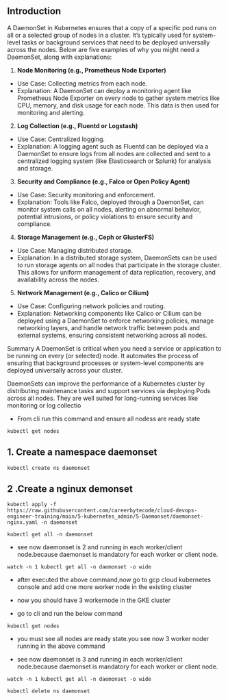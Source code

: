 ## Introduction 

A DaemonSet in Kubernetes ensures that a copy of a specific pod runs on all or a selected group of nodes in a cluster. It’s typically used for system-level tasks or background services that need to be deployed universally across the nodes. Below are five examples of why you might need a DaemonSet, along with explanations:

1. **Node Monitoring (e.g., Prometheus Node Exporter)**
- Use Case: Collecting metrics from each node.
- Explanation: A DaemonSet can deploy a monitoring agent like Prometheus Node Exporter on every node to gather system metrics like CPU, memory, and disk usage for each node. This data is then used for monitoring and alerting.

2. **Log Collection (e.g., Fluentd or Logstash)**
- Use Case: Centralized logging.
- Explanation: A logging agent such as Fluentd can be deployed via a DaemonSet to ensure logs from all nodes are collected and sent to a centralized logging system (like Elasticsearch or Splunk) for analysis and storage.

3. **Security and Compliance (e.g., Falco or Open Policy Agent)**
- Use Case: Security monitoring and enforcement.
- Explanation: Tools like Falco, deployed through a DaemonSet, can monitor system calls on all nodes, alerting on abnormal behavior, potential intrusions, or policy violations to ensure security and compliance.

4. **Storage Management (e.g., Ceph or GlusterFS)**
- Use Case: Managing distributed storage.
- Explanation: In a distributed storage system, DaemonSets can be used to run storage agents on all nodes that participate in the storage cluster. This allows for uniform management of data replication, recovery, and availability across the nodes.

5. **Network Management (e.g., Calico or Cilium)**
- Use Case: Configuring network policies and routing.
- Explanation: Networking components like Calico or Cilium can be deployed using a DaemonSet to enforce networking policies, manage networking layers, and handle network traffic between pods and external systems, ensuring consistent networking across all nodes.

Summary
A DaemonSet is critical when you need a service or application to be running on every (or selected) node. It automates the process of ensuring that background processes or system-level components are deployed universally across your cluster.

DaemonSets can improve the performance of a Kubernetes cluster by distributing maintenance tasks and support services via deploying Pods across all nodes. They are well suited for long-running services like monitoring or log collectio

- From cli run this command and ensure all nodess are ready state

```
kubectl get nodes
```

## 1. Create a namespace daemonset
```
kubectl create ns daemonset
```
## 2 .Create a nginux demonset
```
kubectl apply -f https://raw.githubusercontent.com/careerbytecode/cloud-devops-engineer-training/main/5-kubernetes_admin/5-Daemonset/daemonset-nginx.yaml -n daemonset
```

```
kubectl get all -n daemonset
```

- see now daemonset is 2 and running in each worker/client node.because daemonset is mandatory for each worker or client node.

```
watch -n 1 kubectl get all -n daemonset -o wide
```

- after executed the above command,now go to gcp cloud kubernetes console and add one more worker node in the existing cluster

- now you should have 3 workernode in the GKE cluster


- go to cli and run the below command

```
kubectl get nodes
```
- you  must see all nodes are ready state.you see now 3 worker noder running in the above command

- see now daemonset is 3 and running in each worker/client node.because daemonset is mandatory for each worker or client node.

```
watch -n 1 kubectl get all -n daemonset -o wide
```
```
kubectl delete ns daemonset
```
